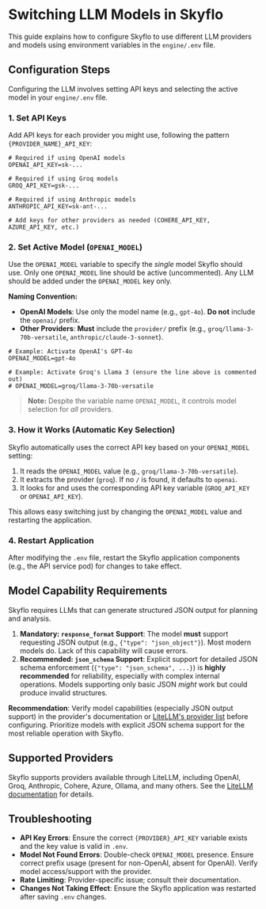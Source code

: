 # Switching LLM Models in Skyflo

This guide explains how to configure Skyflo to use different LLM providers and models using environment variables in the `engine/.env` file.

## Configuration Steps

Configuring the LLM involves setting API keys and selecting the active model in your `engine/.env` file.

### 1. Set API Keys

Add API keys for each provider you might use, following the pattern `{PROVIDER_NAME}_API_KEY`:

```env
# Required if using OpenAI models
OPENAI_API_KEY=sk-...

# Required if using Groq models
GROQ_API_KEY=gsk-...

# Required if using Anthropic models
ANTHROPIC_API_KEY=sk-ant-...

# Add keys for other providers as needed (COHERE_API_KEY, AZURE_API_KEY, etc.)
```

### 2. Set Active Model (`OPENAI_MODEL`)

Use the `OPENAI_MODEL` variable to specify the _single_ model Skyflo should use. Only one `OPENAI_MODEL` line should be active (uncommented). Any LLM should be added under the `OPENAI_MODEL` key only.

**Naming Convention:**

- **OpenAI Models**: Use only the model name (e.g., `gpt-4o`). **Do not** include the `openai/` prefix.
- **Other Providers**: **Must** include the `provider/` prefix (e.g., `groq/llama-3-70b-versatile`, `anthropic/claude-3-sonnet`).

```env
# Example: Activate OpenAI's GPT-4o
OPENAI_MODEL=gpt-4o

# Example: Activate Groq's Llama 3 (ensure the line above is commented out)
# OPENAI_MODEL=groq/llama-3-70b-versatile
```

> **Note:** Despite the variable name `OPENAI_MODEL`, it controls model selection for _all_ providers.

### 3. How it Works (Automatic Key Selection)

Skyflo automatically uses the correct API key based on your `OPENAI_MODEL` setting:

1.  It reads the `OPENAI_MODEL` value (e.g., `groq/llama-3-70b-versatile`).
2.  It extracts the provider (`groq`). If no `/` is found, it defaults to `openai`.
3.  It looks for and uses the corresponding API key variable (`GROQ_API_KEY` or `OPENAI_API_KEY`).

This allows easy switching just by changing the `OPENAI_MODEL` value and restarting the application.

### 4. Restart Application

After modifying the `.env` file, restart the Skyflo application components (e.g., the API service pod) for changes to take effect.

## Model Capability Requirements

Skyflo requires LLMs that can generate structured JSON output for planning and analysis.

1.  **Mandatory: `response_format` Support**: The model **must** support requesting JSON output (e.g., `{"type": "json_object"}`). Most modern models do. Lack of this capability will cause errors.
2.  **Recommended: `json_schema` Support**: Explicit support for detailed JSON schema enforcement (`{"type": "json_schema", ...}`) is **highly recommended** for reliability, especially with complex internal operations. Models supporting only basic JSON _might_ work but could produce invalid structures.

**Recommendation**: Verify model capabilities (especially JSON output support) in the provider's documentation or [LiteLLM's provider list](https://github.com/BerriAI/litellm/blob/main/model_prices_and_context_window.json) before configuring. Prioritize models with explicit JSON schema support for the most reliable operation with Skyflo.

## Supported Providers

Skyflo supports providers available through LiteLLM, including OpenAI, Groq, Anthropic, Cohere, Azure, Ollama, and many others. See the [LiteLLM documentation](https://litellm.vercel.app/docs/providers) for details.

## Troubleshooting

- **API Key Errors**: Ensure the correct `{PROVIDER}_API_KEY` variable exists and the key value is valid in `.env`.
- **Model Not Found Errors**: Double-check `OPENAI_MODEL` presence. Ensure correct prefix usage (present for non-OpenAI, absent for OpenAI). Verify model access/support with the provider.
- **Rate Limiting**: Provider-specific issue; consult their documentation.
- **Changes Not Taking Effect**: Ensure the Skyflo application was restarted after saving `.env` changes.
